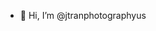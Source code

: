 - 👋 Hi, I’m @jtranphotographyus


<!---
jtranphotographyus/jtranphotographyus is a ✨ special ✨ repository because its `README.md` (this file) appears on your GitHub profile.
You can click the Preview link to take a look at your changes.
--->
